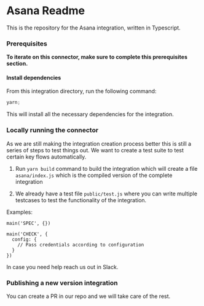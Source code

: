 # Asana Readme

This is the repository for the Asana integration, written in Typescript.

### Prerequisites

**To iterate on this connector, make sure to complete this prerequisites section.**

#### Install dependencies

From this integration directory, run the following command:

```js
yarn;
```

This will install all the necessary dependencies for the integration.

### Locally running the connector

As we are still making the integration creation process better this is still a series of steps to test things out. We want to create a test suite to test certain key flows automatically.

1. Run `yarn build` command to build the integration which will create a file `asana/index.js` which is the compiled
   version of the complete integration

2. We already have a test file `public/test.js` where you can write multiple testcases to test the functionality of the integration.

Examples:

```
main('SPEC', {})

main('CHECK', {
  config: {
    // Pass credentials according to configuration
  }
})
```

In case you need help reach us out in Slack.

### Publishing a new version integration

You can create a PR in our repo and we will take care of the rest.
